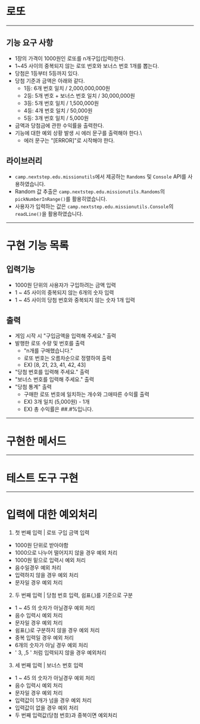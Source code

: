 # 로또
<hr>

## 기능 요구 사항
- 1장의 가격이 1000원인 로또를 n개구입(입력)한다.
- 1~45 사이의 중복되지 않는 로또 번호와 보너스 번호 1개를 뽑는다.
- 당첨은 1등부터 5등까지 있다.
- 당첨 기준과 금액은 아래와 같다.
    - 1등: 6개 번호 일치 / 2,000,000,000원
    - 2등: 5개 번호 + 보너스 번호 일치 / 30,000,000원
    - 3등: 5개 번호 일치 / 1,500,000원
    - 4등: 4개 번호 일치 / 50,000원
    - 5등: 3개 번호 일치 / 5,000원
- 금액과 당첨금에 관한 수익률을 출력한다.
- 기능에 대한 예외 상황 발생 시 에러 문구를 출력해야 한다.\
    - 에러 문구는 "[ERROR]"로 시작해야 한다.

## 라이브러리
- `camp.nextstep.edu.missionutils`에서 제공하는 `Randoms` 및 `Console` API를 사용하였습니다.
- Random 값 추출은 `camp.nextstep.edu.missionutils.Randoms`의 `pickNumberInRange()`를 활용히였습니다.
- 사용자가 입력하는 값은 `camp.nextstep.edu.missionutils.Console`의 `readLine()`을 활용하였습니다.

<hr>

# 구현 기능 목록
## 입력기능
- 1000원 단위의 사용자가 구입하려는 금액 입력
- 1 ~ 45 사이의 중복되지 않는 6개의 숫자 입력
- 1 ~ 45 사이의 당첨 번호와 중복되지 않는 숫자 1개 입력

## 출력
- 게임 시작 시 "구입금액을 입력해 주세요." 출력
- 발행한 로또 수량 및 번호를 출력
    - "n개를 구매했습니다."
    - 로또 번호는 오름차순으로 정렬하여 출력
    - EX) [8, 21, 23, 41, 42, 43]
- "당첨 번호를 입력해 주세요." 출력
- "보너스 번호를 입력해 주세요." 출력
- "당첨 통계" 출력
    - 구매한 로또 번호에 일치하는 개수와 그애따른 수익률 출력
    - EX) 3개 일치 (5,000원) - 1개
    - EX) 총 수익률은 ##.#%입니다.

<hr>

# 구현한 메서드

<hr>

# 테스트 도구 구현

<hr>

# 입력에 대한 예외처리

1. 첫 번째 입력 | 로또 구입 금액 입력
- 1000원 단위로 받아야함
- 1000으로 나누어 떨어지지 않을 경우 예외 처리
- 1000원 밑으로 입력시 예외 처리
- 음수일경우 예외 처리
- 입력하지 않을 경우 예외 처리
- 문자일 경우 예외 처리

2. 두 번째 입력 | 당첨 번호 입력, 쉽표(,)를 기준으로 구분
- 1 ~ 45 의 숫자가 아닐경우 예외 처리
- 음수 입력시 예외 처리
- 문자일 경우 예외 처리
- 쉼표(,)로 구분하지 않을 경우 예외 처리
- 중복 입력일 경우 예외 처리
- 6개의 숫자가 아닐 경우 예외 처리
- ' 3, ,5 ' 처럼 입력되지 않을 경우 예외처리

3. 세 번째 입력 | 보너스 번호 입력
- 1 ~ 45 의 숫자가 아닐경우 예외 처리
- 음수 입력시 예외 처리
- 문자일 경우 예외 처리
- 입력값이 1개가 넘을 경우 예외 처리
- 입력값이 없을 경우 예외 처리
- 두 번째 입력값(당첨 번호)과 중복이면 예외처리



